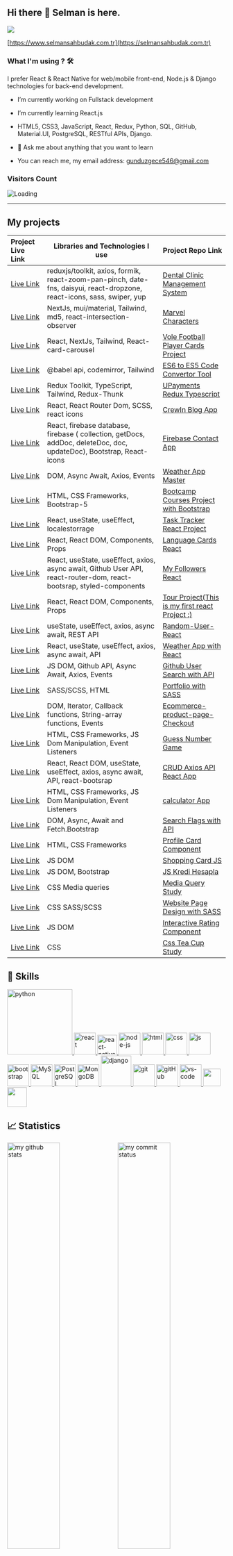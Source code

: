 ## Hi there 👋  Selman  is here. 

[![](https://img.shields.io/badge/linkedin-%230077B5.svg?&style=for-the-badge&logo=linkedin&logoColor=white)](https://www.linkedin.com/in/selman-sahbudak-8a0a4a22b/) 

[https://www.selmansahbudak.com.tr](https://selmansahbudak.com.tr)
### What I'm using ? 🛠

I prefer React & React Native for web/mobile front-end, Node.js & Django technologies for back-end development.
<br/>

- I’m currently working on Fullstack development

- I’m currently learning React.js  

- HTML5, CSS3, JavaScript, React, Redux, Python, SQL, GitHub, Material.UI, PostgreSQL, RESTful APIs, Django.



- 💬 Ask  me about anything that you want to learn

-  You can reach me, my email address: gunduzgece546@gmail.com

### Visitors Count
<img align="left" src = "https://profile-counter.glitch.me/selman-s/count.svg" alt ="Loading">
<br>
<hr>


## My projects
  Project Live Link       |Libraries and Technologies I use     | Project Repo Link   
:-------------------------|-------------------------|-------------------------
[Live Link](https://dental-app-one.vercel.app/poliklinik)| reduxjs/toolkit, axios, formik, react-zoom-pan-pinch, date-fns, daisyui, react-dropzone, react-icons, sass, swiper, yup | [Dental Clinic Management System](https://github.com/Stock-Management-System/dentalApp)
[Live Link](https://marvel-app-steel.vercel.app/)|NextJs, mui/material, Tailwind, md5, react-intersection-observer | [Marvel Characters](https://github.com/Selman-S/marvel-app)
[Live Link](https://vole.netlify.app/)| React, NextJs, Tailwind, React-card-carousel | [Vole Football Player Cards Project](https://github.com/Selman-S/Vole)
[Live Link](https://es6-to-es5.vercel.app/)|  @babel api, codemirror,  Tailwind | [ES6 to ES5 Code Convertor Tool](https://github.com/Selman-S/es6-to-es5)
[Live Link](https://selman-reactjs.vercel.app/)| Redux Toolkit, TypeScript, Tailwind, Redux-Thunk |[UPayments Redux Typescript](https://github.com/Selman-S/Upayments-redux)
[Live Link](https://crewin-blog.vercel.app/)| React, React Router Dom, SCSS, react icons |[CrewIn Blog App](https://github.com/Selman-S/Crewin-Blog)
[Live Link](https://selman-firebase-contact.netlify.app/)| React, firebase database, firebase (  collection, getDocs, addDoc,  deleteDoc, doc, updateDoc), Bootstrap, React-icons |[Firebase Contact App](https://github.com/Selman-S/Firebase-Contact-App)
|[Live Link](https://selman-weather-app.netlify.app/)| DOM, Async Await, Axios, Events| [Weather App Master](https://github.com/Selman-S/weather-app-master)
|[Live Link](https://selman-s.github.io/Bootcamp-Courses-Project-with-Bootstrap/) |  HTML, CSS Frameworks, Bootstrap-5 |[Bootcamp Courses Project with Bootstrap](https://github.com/Selman-S/Bootcamp-Courses-Project-with-Bootstrap)
|[Live Link](https://selman-task-tracker-react.netlify.app/) | React, useState, useEffect, localestorrage | [Task Tracker React Project](https://github.com/Selman-S/Task-tracker-React-project)
|[Live Link](https://selman-react-language-cards.netlify.app/)|React, React DOM, Components, Props|[Language Cards React](https://github.com/Selman-S/Language-Cards-React)
|[Live Link](https://selman-followers-github-react.netlify.app/)| React, useState, useEffect, axios, async await, Github User API, react-router-dom, react-bootsrap, styled-components|[My Followers React](https://github.com/Selman-S/My-Followers-React)
|[Live Link](https://selman-s.github.io/First-React-Project-Tour/) | React, React DOM, Components, Props |[Tour Project(This is my first react Project :) ](https://github.com/Selman-S/First-React-Project-Tour/)
|[Live Link](https://selman-random-user-react.netlify.app/)| useState, useEffect, axios, async await, REST API|[Random-User-React](https://github.com/Selman-S/Random-User-React)
|[Live Link](https://selman-weather-app-react.netlify.app/)| React, useState, useEffect, axios, async await, API|[Weather App with React](https://github.com/Selman-S/Weather-App-with-React)
|[Live Link](https://selman-github-search-app.netlify.app/)  | JS DOM, Github API, Async Await, Axios, Events | [Github User Search with API](https://github.com/Selman-S/Github-User-Search-with-API) 
|[Live Link](https://selman-s.github.io/Portfolio-with-SASS/)|SASS/SCSS, HTML|[Portfolio with SASS](https://github.com/Selman-S/Portfolio-with-SASS)
|[Live Link](https://selman-s.github.io/Ecommerce-product-page-Checkout/)| DOM, Iterator, Callback functions, String-array functions, Events|[Ecommerce-product-page-Checkout](https://github.com/Selman-S/Ecommerce-product-page-Checkout)
|[Live Link]( https://selman-s.github.io/Guess-Number-Game/)| HTML, CSS Frameworks, JS Dom Manipulation, Event Listeners |[Guess Number Game](https://github.com/Selman-S/Guess-Number-Game)
|[Live Link](https://selman-react-axios-addtutorial.netlify.app/)| React, React DOM, useState, useEffect, axios, async await, API, react-bootsrap|[CRUD Axios API React App](https://github.com/Selman-S/CRUD-Axios-API-React-App)
|[Live Link](https://selman-s.github.io/Calculator-study/)| HTML, CSS Frameworks, JS Dom Manipulation, Event Listeners | [calculator App](https://github.com/Selman-S/Calculator-study)
|[Live Link](https://selman-search-flag-app.netlify.app/)|  DOM, Async, Await and Fetch.Bootstrap | [Search Flags with API](https://github.com/Selman-S/Search-Flags-with-API)
|[Live Link](https://selman-profile-card.netlify.app/)|HTML, CSS Frameworks|[Profile Card Component](https://github.com/Selman-S/Profile-Card-Component)
|[Live Link](https://selman-s.github.io/Shopping-Card-JS/)|JS DOM|[Shopping Card JS](https://github.com/Selman-S/Shopping-Card-JS)
|[Live Link](https://selman-s.github.io/JS-Kredi-Hesapla/)|JS DOM, Bootstrap|[JS Kredi Hesapla](https://github.com/Selman-S/JS-Kredi-Hesapla)
|[Live Link](https://selman-s.github.io/Media-Query-Study/)|CSS Media queries|[Media Query Study](https://github.com/Selman-S/Media-Query-Study)
|[Live Link](https://selman-s.github.io/Website-Page-Design-with-SASS/)|CSS SASS/SCSS|[Website Page Design with SASS](https://github.com/Selman-S/Sass-Scss-Layout)
|[Live Link](https://selman-s.github.io/Interactive-Rating-Component/)|JS DOM|[Interactive Rating Component](https://github.com/Selman-S/Interactive-Rating-Component)
|[Live Link](https://selman-s.github.io/Css-Tea-Cup-Study/)|CSS|[Css Tea Cup Study](https://github.com/Selman-S/Css-Tea-Cup-Study)





## 🚀 Skills
<p>
 <a href="#" target="_blank"> <img src="https://www.python.org/static/img/python-logo.png" alt="python" width="150"/> </a>  
 <a href="#" target="_blank"> <img src="https://cdn.icon-icons.com/icons2/2415/PNG/512/react_original_wordmark_logo_icon_146375.png" alt="react" width="50"/> </a> 
 <a href="#" target="_blank"> <img src="https://www.pngkit.com/png/detail/373-3738691_react-native-svg-transformer-allows-you-import-svg.png" alt="react-native" width="45"/> </a> 
 <a href="#" target="_blank"> <img src="https://cdn.icon-icons.com/icons2/2415/PNG/512/nodejs_original_logo_icon_146411.png" alt="node-js" height="50"/> </a> 
 <a href="#" target="_blank"> <img src="https://www.svgrepo.com/show/353884/html-5.svg" alt="html" height="50"/> </a> 
 <a href="#" target="_blank"> <img src="https://www.svgrepo.com/show/303263/css3-logo.svg" alt="css" height="50"/> </a> 
 <a href="#" target="_blank"> <img src="https://cdn.icon-icons.com/icons2/2108/PNG/512/javascript_icon_130900.png" alt="js" height="50"/> </a> 
 <a href="#" target="_blank"> <img src="https://cdn.icon-icons.com/icons2/2415/PNG/512/bootstrap_plain_wordmark_logo_icon_146620.png" alt="bootstrap" height="50"/> </a> 
 <a href="#" target="_blank"> <img src="https://cdn.icon-icons.com/icons2/2415/PNG/512/mysql_original_wordmark_logo_icon_146417.png" alt="MySQL" height="50"/> </a> 
 <a href="#" target="_blank"> <img src="https://www.vectorlogo.zone/logos/postgresql/postgresql-ar21.svg" alt="PostgreSQL" height="50"/> </a> 
 <a href="#" target="_blank"> <img src="https://www.vectorlogo.zone/logos/mongodb/mongodb-ar21.svg" alt="MongoDB" height="50"/> </a> 
  <a href="#" target="_blank"> <img src="https://cdn.icon-icons.com/icons2/2415/PNG/512/django_plain_logo_icon_146558.png" alt="django" height="70"/> </a> 
 <a href="#" target="_blank"> <img src="https://www.vectorlogo.zone/logos/git-scm/git-scm-icon.svg" alt="git" height="50"/> </a> 
 <a href="#" target="_blank"> <img src="https://www.svgrepo.com/show/349375/github.svg" alt="gitHub" height="50"/> </a> 
 <a href="#" target="_blank"> <img src="https://www.pngitem.com/pimgs/m/80-800968_vscode-visual-studio-logo-png-transparent-png.png" alt="vs-code" height="50"/> </a> 
 <a href="#" target="_blank"> <img src="https://img.shields.io/badge/jira-1e90ff.svg?&style=for-the-badge&logo=jira&logoColor=white" height="40"/> </a>
 <a href="#" target="_blank"> <img src="https://www.svgrepo.com/show/354354/slack-icon.svg" height="45"/> </a>
</p>

## 📈 Statistics
<p align="left">
<img src="https://github-readme-stats.vercel.app/api?username=Selman-S&theme=chartreuse-dark&show_icons=true" alt="my github stats" width="49%"/>&nbsp;
<img src="https://github-readme-streak-stats.herokuapp.com/?user=Selman-S&theme=chartreuse-dark&show_icons=true" alt="my commit status" width="49%" /> </p>
<p align="center"> <img src="https://github-readme-stats.vercel.app/api/top-langs/?username=Selman-S&theme=chartreuse-dark&layout=compact" alt="languages" width="50%" > </p>


